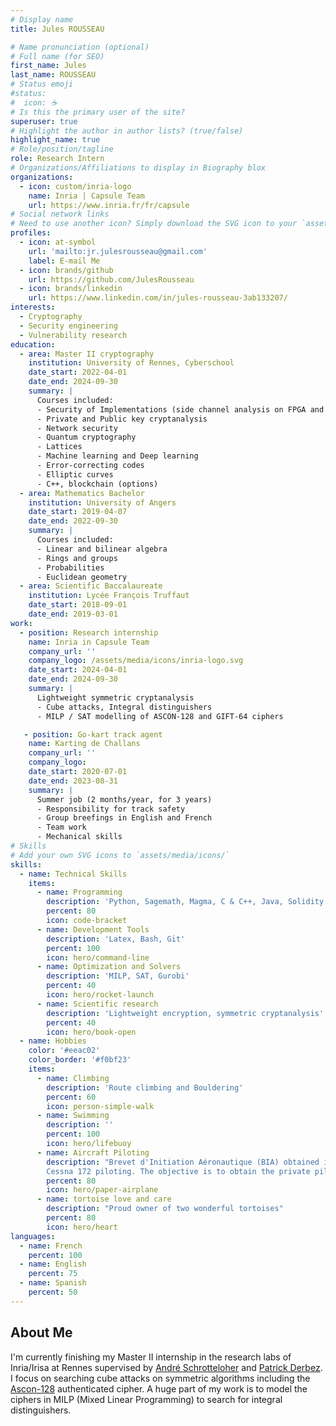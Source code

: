 ```yaml
---
# Display name
title: Jules ROUSSEAU

# Name pronunciation (optional)
# Full name (for SEO)
first_name: Jules
last_name: ROUSSEAU
# Status emoji
#status:
#  icon: ☕️
# Is this the primary user of the site?
superuser: true
# Highlight the author in author lists? (true/false)
highlight_name: true
# Role/position/tagline
role: Research Intern
# Organizations/Affiliations to display in Biography blox
organizations:
  - icon: custom/inria-logo
    name: Inria | Capsule Team
    url: https://www.inria.fr/fr/capsule
# Social network links
# Need to use another icon? Simply download the SVG icon to your `assets/media/icons/` folder.
profiles:
  - icon: at-symbol
    url: 'mailto:jr.julesrousseau@gmail.com'
    label: E-mail Me
  - icon: brands/github
    url: https://github.com/JulesRousseau
  - icon: brands/linkedin
    url: https://www.linkedin.com/in/jules-rousseau-3ab133207/
interests:
  - Cryptography
  - Security engineering
  - Vulnerability research
education:    
  - area: Master II cryptography
    institution: University of Rennes, Cyberschool
    date_start: 2022-04-01
    date_end: 2024-09-30
    summary: |
      Courses included:
      - Security of Implementations (side channel analysis on FPGA and code review)
      - Private and Public key cryptanalysis
      - Network security
      - Quantum cryptography
      - Lattices
      - Machine learning and Deep learning
      - Error-correcting codes
      - Elliptic curves
      - C++, blockchain (options)
  - area: Mathematics Bachelor
    institution: University of Angers
    date_start: 2019-04-07
    date_end: 2022-09-30
    summary: |
      Courses included:
      - Linear and bilinear algebra
      - Rings and groups
      - Probabilities
      - Euclidean geometry
  - area: Scientific Baccalaureate
    institution: Lycée François Truffaut
    date_start: 2018-09-01
    date_end: 2019-03-01
work:
  - position: Research internship
    name: Inria in Capsule Team
    company_url: ''
    company_logo: /assets/media/icons/inria-logo.svg
    date_start: 2024-04-01
    date_end: 2024-09-30
    summary: |
      Lightweight symmetric cryptanalysis
      - Cube attacks, Integral distinguishers
      - MILP / SAT modelling of ASCON-128 and GIFT-64 ciphers

   - position: Go-kart track agent
    name: Karting de Challans
    company_url: ''
    company_logo:
    date_start: 2020-07-01
    date_end: 2023-08-31
    summary: |
      Summer job (2 months/year, for 3 years)
      - Responsibility for track safety
      - Group breefings in English and French
      - Team work
      - Mechanical skills 
# Skills
# Add your own SVG icons to `assets/media/icons/`
skills:
  - name: Technical Skills
    items:
      - name: Programming
        description: 'Python, Sagemath, Magma, C & C++, Java, Solidity'
        percent: 80
        icon: code-bracket
      - name: Development Tools
        description: 'Latex, Bash, Git'
        percent: 100
        icon: hero/command-line
      - name: Optimization and Solvers
        description: 'MILP, SAT, Gurobi'
        percent: 40
        icon: hero/rocket-launch
      - name: Scientific research
        description: 'Lightweight encryption, symmetric cryptanalysis'
        percent: 40
        icon: hero/book-open
  - name: Hobbies
    color: '#eeac02'
    color_border: '#f0bf23'
    items:
      - name: Climbing
        description: 'Route climbing and Bouldering'
        percent: 60
        icon: person-simple-walk
      - name: Swimming
        description: ''
        percent: 100
        icon: hero/lifebuoy
      - name: Aircraft Piloting
        description: "Brevet d'Initiation Aéronautique (BIA) obtained in 2018.
        Cessna 172 piloting. The objective is to obtain the private pilot licence"
        percent: 80
        icon: hero/paper-airplane
      - name: tortoise love and care
        description: "Proud owner of two wonderful tortoises"
        percent: 80
        icon: hero/heart
languages:
  - name: French
    percent: 100
  - name: English
    percent: 75
  - name: Spanish
    percent: 50
---
```

## About Me
<meta name="google-site-verification" content="R-p8kGP5D7NpmkthFlH3ftdWeAAFxBde4Hg5ATGJmfY" />
<meta name="description" content="cryptography, cybersecurity, mathematics, informatic, Rennes, Sciences, Programming, security systems, research, Jules Rousseau">

I'm currently finishing my Master II internship in the research labs of Inria/Irisa at Rennes supervised by [André Schrotteloher](https://andreschrottenloher.github.io/) and [Patrick Derbez](https://people.irisa.fr/Patrick.Derbez/). I focus on searching cube attacks on symmetric algorithms including the [Ascon-128](https://csrc.nist.gov/CSRC/media/Projects/lightweight-cryptography/documents/round-2/spec-doc-rnd2/ascon-spec-round2.pdf) authenticated cipher. A huge part of my work is to model the ciphers in MILP (Mixed Linear Programming) to search for integral distinguishers.
